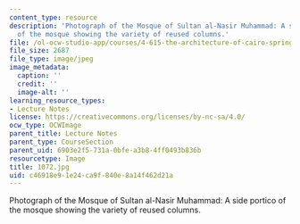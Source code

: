 ```yaml
---
content_type: resource
description: 'Photograph of the Mosque of Sultan al-Nasir Muhammad: A side portico
  of the mosque showing the variety of reused columns.'
file: /ol-ocw-studio-app/courses/4-615-the-architecture-of-cairo-spring-2002/c46918e91e24ca9f840e8a14f462d21a_1072.jpg
file_size: 2687
file_type: image/jpeg
image_metadata:
  caption: ''
  credit: ''
  image-alt: ''
learning_resource_types:
- Lecture Notes
license: https://creativecommons.org/licenses/by-nc-sa/4.0/
ocw_type: OCWImage
parent_title: Lecture Notes
parent_type: CourseSection
parent_uid: 6903e2f5-731a-0bfe-a3b8-4ff0493b836b
resourcetype: Image
title: 1072.jpg
uid: c46918e9-1e24-ca9f-840e-8a14f462d21a
---
```

Photograph of the Mosque of Sultan al-Nasir Muhammad: A side portico of the mosque showing the variety of reused columns.